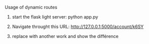 Usage of dynamic routes

1. start the flask light server: python app.py

2. Navigate throught this URL: http://127.0.0.1:5000/account/k6SY

3. replace <K6SY> with another work and show the différence